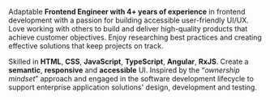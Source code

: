 Adaptable **Frontend Engineer with 4+ years of experience** in frontend development with a passion for building accessible user-friendly UI/UX. Love working with others to build and deliver high-quality products that achieve customer objectives. Enjoy researching best practices and creating effective solutions that keep projects on track. 

Skilled in **HTML**, **CSS**, **JavaScript**, **TypeScript**, **Angular**, **RxJS**. Create a **semantic**, **responsive** and **accessible** UI. Inspired by the “_ownership mindset_” approach and engaged in the software development lifecycle to support enterprise application solutions' design, development and testing.
